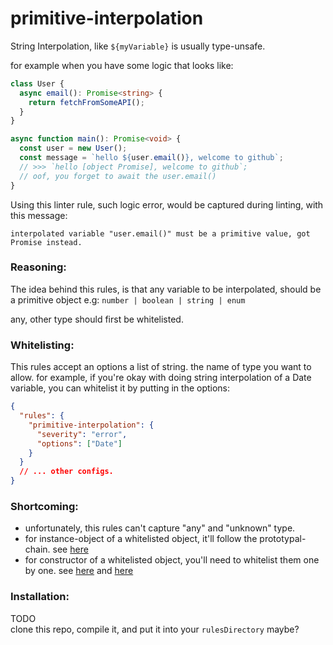 # primitive-interpolation

String Interpolation, like `${myVariable}` is usually type-unsafe.

for example when you have some logic that looks like:
```typescript
class User {
  async email(): Promise<string> {
    return fetchFromSomeAPI();
  }
}

async function main(): Promise<void> {
  const user = new User();
  const message = `hello ${user.email()}, welcome to github`;
  // >>> `hello [object Promise], welcome to github`;
  // oof, you forget to await the user.email()
}
```

Using this linter rule, such logic error, would be captured during linting, with this message:
```text
interpolated variable "user.email()" must be a primitive value, got Promise instead.
```

### Reasoning:
The idea behind this rules, is that any variable to be interpolated, should be a primitive object
e.g: `number | boolean | string | enum`

any, other type should first be whitelisted.

### Whitelisting:
This rules accept an options a list of string.
the name of type you want to allow.
for example, if you're okay with doing string interpolation of a Date variable, you can whitelist it by putting in the options:
```json
{
  "rules": {
    "primitive-interpolation": {
      "severity": "error",
      "options": ["Date"]
    }
  }
  // ... other configs.
}
```

### Shortcoming:
- unfortunately, this rules can't capture "any" and "unknown" type.
- for instance-object of a whitelisted object, it'll follow the prototypal-chain. see [here](/src/primitiveInterpolationRule.spec.ts#L79)
- for constructor of a whitelisted object, you'll need to whitelist them one by one. see [here](/src/primitiveInterpolationRule.spec.ts#L100) and [here](/src/primitiveInterpolationRule.spec.ts#L105)

### Installation:
TODO  
clone this repo, compile it, and put it into your `rulesDirectory` maybe?